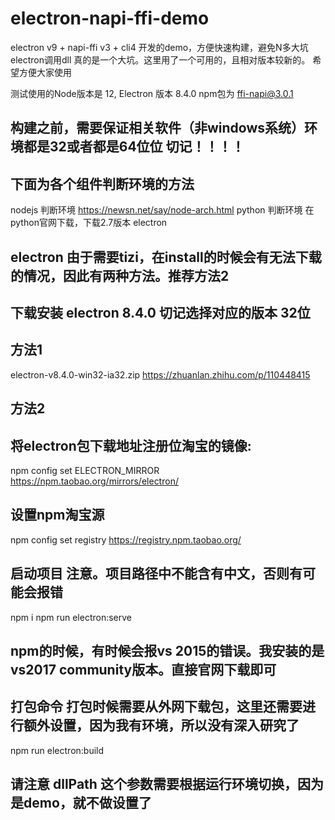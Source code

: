 # electron-napi-ffi-demo
electron v9 + napi-ffi v3 + cli4 开发的demo，方便快速构建，避免N多大坑
electron调用dll 真的是一个大坑。这里用了一个可用的，且相对版本较新的。
希望方便大家使用

测试使用的Node版本是 12, Electron 版本 8.4.0
npm包为 ffi-napi@3.0.1

## 构建之前，需要保证相关软件（非windows系统）环境都是32或者都是64位位 切记！！！！
## 下面为各个组件判断环境的方法
nodejs   判断环境 https://newsn.net/say/node-arch.html
python   判断环境 在python官网下载，下载2.7版本
electron 

## electron 由于需要tizi，在install的时候会有无法下载的情况，因此有两种方法。推荐方法2
## 下载安装 electron 8.4.0 切记选择对应的版本 32位
## 方法1
electron-v8.4.0-win32-ia32.zip
https://zhuanlan.zhihu.com/p/110448415

## 方法2
## 将electron包下载地址注册位淘宝的镜像:
npm config set ELECTRON_MIRROR https://npm.taobao.org/mirrors/electron/

## 设置npm淘宝源
npm config set registry https://registry.npm.taobao.org/

## 启动项目  注意。项目路径中不能含有中文，否则有可能会报错
npm i <!-- 如果提示c++版本 可以尝试 npm install --msvs_version 2015 -->
npm run electron:serve

## npm的时候，有时候会报vs 2015的错误。我安装的是 vs2017 community版本。直接官网下载即可

## 打包命令 打包时候需要从外网下载包，这里还需要进行额外设置，因为我有环境，所以没有深入研究了
npm run electron:build

## 请注意 dllPath 这个参数需要根据运行环境切换，因为是demo，就不做设置了

```bash